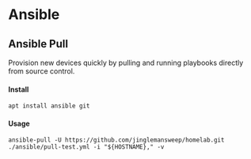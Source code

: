 # Ansible

## Ansible Pull

Provision new devices quickly by pulling and running playbooks directly from source control.

#### Install

    apt install ansible git

#### Usage

    ansible-pull -U https://github.com/jinglemansweep/homelab.git ./ansible/pull-test.yml -i "${HOSTNAME}," -v
